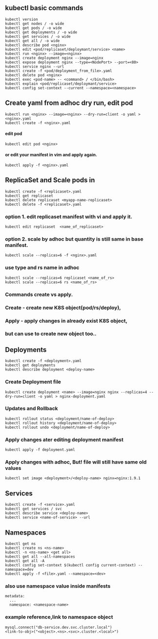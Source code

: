 ## kubectl basic commands
```
kubectl version
kubectl get nodes / -o wide
kubectl get pods / -o wide
kubectl get deployments / -o wide
kubectl get services / -o wide
kubectl get all / -o wide
kubectl describe pod <nginx>
kubectl edit <pod/replicaset/deploymant/service> <name>
kubectl run <nginx> --image=<nginx>
kubectl create deployment nginx --image=nginx
kubectl expose deployment nginx --type=<NodePort> --port=<80>
kubectl service nginx --url
kubectl create -f <pod/deployment_from_file>.yaml
kubectl delete pod <nginx>
kubectl exec <pod-name> -- <command> / </bin/bash>
kubectl explain <pod/replicaset/deploymant/service>
kubectl config set-context --current --namespace=<namespace>
```

## Create yaml from adhoc dry run, edit pod
```
kubectl run <nginx> --image=<nginx> --dry-run=client -o yaml > <nginx>.yaml
kubectl create -f <nginx>.yaml
```
#### edit pod
```
kubectl edit pod <nginx>
```
#### or edit your manifest in vim and apply again.
```
kubectl apply -f <nginx>.yaml
```


## ReplicaSet and Scale pods in
```
kubectl create -f <replicaset>.yaml
kubectl get replicaset
kubectl delete replicaset <myapp-name-replicaset>
kubectl delete -f <replicaset>.yaml
```
### option 1. edit replicaset manifest with vi and apply it.
```
kubectl edit replicaset  <name_of_replicaset>
```
### option 2. scale by adhoc but quantity is still same in base manifest.
```
kubectl scale --replicas=6 -f <nginx>.yaml
```
### use type and rs name in adhoc
```
kubectl scale --replicas=6 replicaset <name_of_rs>
kubectl scale --replicas=6 rs <name_of_rs>
```


###  Commands create vs apply. 
### Create - create new K8S object(pod/rs/deploy),
###  Apply  - apply changes in already exist K8S object,
###  but can use to create new object too..


## Deployments
```
kubectl create -f <deployment>.yaml
kubectl get deployments
kubectl describe deployment <deploy-name>
```
### Create Deployment file
```
kubectl create deployment <name> --image=nginx nginx --replicas=4 --dry-run=client -o yaml > nginx-deployment.yaml
```
### Updates and Rollback
```
kubectl rollout status <deployment/name-of-deploy>
kubectl rollout history <deployment/name-of-deploy>
kubectl rollout undo <deployment/name-of-deploy>
```
### Apply changes ater editing deployment manifest
```
kubectl apply -f deployment.yaml
```
### Apply changes with adhoc, But! file will still have same old values
```
kubectl set image <deployment>/<deploy-name> nginx=nginx:1.9.1
```

## Services
```
kubectl create -f <service>.yaml
kubectl get services / svc
kubectl describe service <deploy-name>
kubectl service <name-of-service> --url
```

## Namespaces
```
kubectl get ns
kubectl create ns <ns-name>
kubectl -n <ns-name> <get all>
kubectl get all --all-namespaces
kubectl get all -A
kubectl config set-context $(kubectl config current-context) --namespace=dev
kubectl apply -f <file>.yaml --namespace=<dev>
```
### also use namespace value inside manifests
```
metadata:
  ...
  namespace: <namespace-name>
```
### example reference,link to namespace object
```
mysql.connect("db-service.dev.svc.cluster.local")
<link-to-obj>("<object>.<ns>.<svc>.cluster.<local>")
```